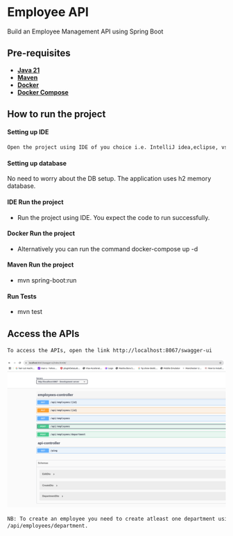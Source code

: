 # Employee API

Build an Employee Management API using Spring Boot


## Pre-requisites

- [**Java 21**](https://www.oracle.com/java/technologies/javase/jdk21-archive-downloads.html)
- [**Maven**](https://maven.apache.org/download.cgi)
- [**Docker**](https://www.docker.com/)
- [**Docker Compose**](https://docs.docker.com/reference/cli/docker/compose/)

## How to run the project

#### Setting up IDE

```sh
Open the project using IDE of you choice i.e. IntelliJ idea,eclipse, vs, spring tool suite etc.
```

#### Setting up database

No need to worry about the DB setup. The application uses h2 memory database.


#### IDE Run the project

- Run the project using IDE. You expect the code to run successfully. 

#### Docker Run the project

- Alternatively you can run the command docker-compose up -d

#### Maven Run the project

- mvn spring-boot:run

#### Run Tests

- mvn test

## Access the APIs
```sh
To access the APIs, open the link http://localhost:8067/swagger-ui
```

![image](swagger.png)

```sh
NB: To create an employee you need to create atleast one department using the API 
/api/employees/department.
```